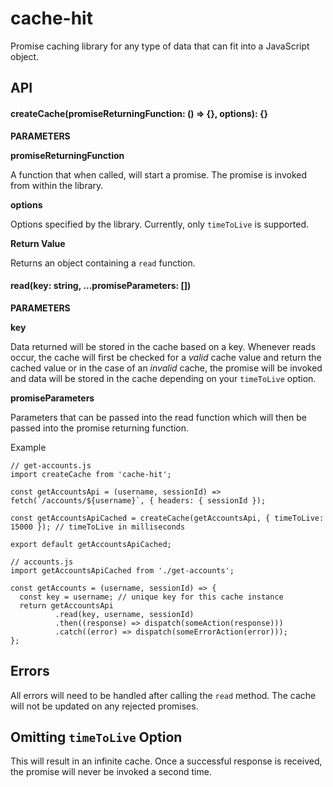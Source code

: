 # cache-hit

Promise caching library for any type of data that can fit into a JavaScript object.

## API

#### createCache(promiseReturningFunction: () => {}, options): {}

**PARAMETERS**

**promiseReturningFunction**

A function that when called, will start a promise. The promise is invoked from within the library.

**options**

Options specified by the library. Currently, only `timeToLive` is supported.

**Return Value**

Returns an object containing a `read` function.

#### read(key: string, ...promiseParameters: [])

**PARAMETERS**

**key**

Data returned will be stored in the cache based on a key. Whenever reads occur, the cache will first be checked for a _valid_ cache value and return the cached value or in the case of an _invalid_ cache, the promise will be invoked and data will be stored in the cache depending on your `timeToLive` option.

**promiseParameters**

Parameters that can be passed into the read function which will then be passed into the promise returning function.

Example
```
// get-accounts.js
import createCache from 'cache-hit';

const getAccountsApi = (username, sessionId) => fetch(`/accounts/${username}`, { headers: { sessionId });

const getAccountsApiCached = createCache(getAccountsApi, { timeToLive: 15000 }); // timeToLive in milliseconds

export default getAccountsApiCached;
```

```
// accounts.js
import getAccountsApiCached from './get-accounts';

const getAccounts = (username, sessionId) => {
  const key = username; // unique key for this cache instance
  return getAccountsApi
          .read(key, username, sessionId)
          .then((response) => dispatch(someAction(response)))
          .catch((error) => dispatch(someErrorAction(error)));
};
```

## Errors
All errors will need to be handled after calling the `read` method. The cache will not be updated on any rejected promises.

## Omitting `timeToLive` Option
This will result in an infinite cache. Once a successful response is received, the promise will never be invoked a second time.
